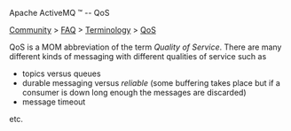 Apache ActiveMQ ™ -- QoS 

[Community](community.md) > [FAQ](CommunityCommunity/Community/faq.md) > [Terminology](Community/FAQCommunity/FAQ/Community/FAQ/terminology.md) > [QoS](Community/FAQ/Terminology/qos.md)


QoS is a MOM abbreviation of the term _Quality of Service_. There are many different kinds of messaging with different qualities of service such as

*   topics versus queues
*   durable messaging versus _reliable_ (some buffering takes place but if a consumer is down long enough the messages are discarded)
*   message timeout

etc.

